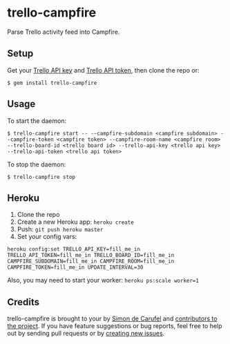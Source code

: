 # trello-campfire

Parse Trello activity feed into Campfire.

## Setup
Get your [Trello API key](https://trello.com/1/appKey/generate) and [Trello API token](https://trello.com/docs/gettingstarted/index.html#getting-a-token-from-a-user), then clone the repo or:

```
$ gem install trello-campfire
```

## Usage
To start the daemon:

```
$ trello-campfire start -- --campfire-subdomain <campfire subdomain> --campfire-token <campfire token> --campfire-room-name <campfire room> --trello-board-id <trello board id> --trello-api-key <trello api key> --trello-api-token <trello api token>
```

To stop the daemon:

```
$ trello-campfire stop
```

## Heroku
1. Clone the repo
2. Create a new Heroku app: `heroku create`
3. Push: `git push heroku master`
4. Set your config vars:

```
heroku config:set TRELLO_API_KEY=fill_me_in TRELLO_API_TOKEN=fill_me_in TRELLO_BOARD_ID=fill_me_in CAMPFIRE_SUBDOMAIN=fill_me_in CAMPFIRE_ROOM=fill_me_in CAMPFIRE_TOKEN=fill_me_in UPDATE_INTERVAL=30
```

Also, you may need to start your worker: `heroku ps:scale worker=1`

## Credits
trello-campfire is brought to your by [Simon de Carufel](http://rufel.ca/) and [contributors to the project](https://github.com/simondec/trello-campfire/contributors). If you have feature suggestions or bug reports, feel free to help out by sending pull requests or by [creating new issues](https://github.com/simondec/trello-campfire/issues).
